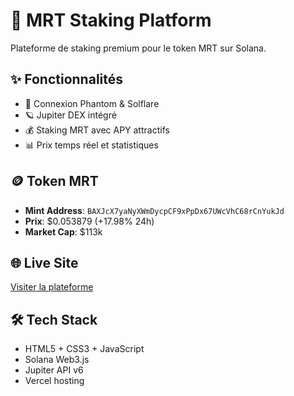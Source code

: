 # 🚀 MRT Staking Platform

Plateforme de staking premium pour le token MRT sur Solana.

## ✨ Fonctionnalités
- 🔗 Connexion Phantom & Solflare
- 🪐 Jupiter DEX intégré
- 💰 Staking MRT avec APY attractifs
- 📊 Prix temps réel et statistiques

## 🪙 Token MRT
- **Mint Address**: `BAXJcX7yaNyXWmDycpCF9xPpDx67UWcVhC68rCnYukJd`
- **Prix**: $0.053879 (+17.98% 24h)
- **Market Cap**: $113k

## 🌐 Live Site
[Visiter la plateforme](https://votre-site.vercel.app)

## 🛠️ Tech Stack
- HTML5 + CSS3 + JavaScript
- Solana Web3.js
- Jupiter API v6
- Vercel hosting
